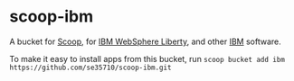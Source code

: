 # scoop-ibm

A bucket for [Scoop](http://scoop.sh), for [IBM WebSphere Liberty](https://developer.ibm.com/wasdev/websphere-liberty), and other [IBM](https://www.ibm.com) software.

To make it easy to install apps from this bucket, run
    `scoop bucket add ibm https://github.com/se35710/scoop-ibm.git`

